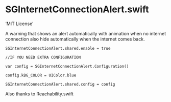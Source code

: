 # SGInternetConnectionAlert.swift

‘MIT License’

A warning that shows an alert automatically with animation when no internet connection also hide automatically when the internet comes back.

`SGInternetConnectionAlert.shared.enable = true`
        
`//IF YOU NEED EXTRA CONFIGURATION`

`var config = SGInternetConnectionAlert.Configuration()`

`config.kBG_COLOR = UIColor.blue`

`SGInternetConnectionAlert.shared.config = config`


Also thanks to Reachability.swift
